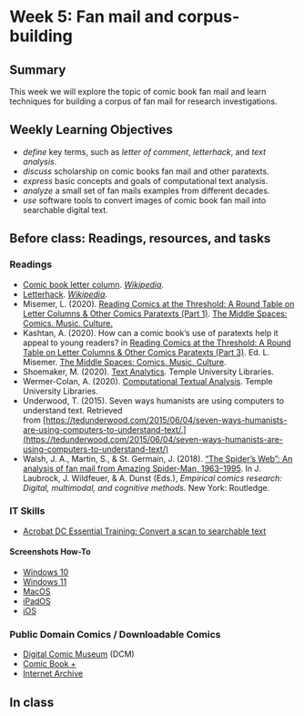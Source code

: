 # Week 5: Fan mail and corpus-building

## Summary
This week we will explore the topic of comic book fan mail and learn techniques for building a corpus of fan mail for research investigations.  

## Weekly Learning Objectives
- *define* key terms, such as *letter of comment*, *letterhack*, and *text analysis*.
- *discuss* scholarship on comic books fan mail and other paratexts.
- *express* basic concepts and goals of computational text analysis.
- *analyze* a small set of fan mails examples from different decades.
- *use* software tools to convert images of comic book fan mail into searchable digital text. 

## Before class: Readings, resources, and tasks
### Readings
*   [Comic book letter column](https://en.wikipedia.org/wiki/Comic_book_letter_column). _[Wikipedia](http://wikipedia.org/)_.
*   [Letterhack](https://en.wikipedia.org/wiki/Letterhack). _[Wikipedia](http://wikipedia.org/)_.
*   Misemer, L. (2020). [Reading Comics at the Threshold: A Round Table on Letter Columns & Other Comics Paratexts (Part 1)](https://themiddlespaces.com/2020/09/15/reading-comics-at-the-threshold-part-1/). [The Middle Spaces: Comics. Music. Culture.](https://themiddlespaces.com/)
*   Kashtan, A. (2020). How can a comic book’s use of paratexts help it appeal to young readers? in [Reading Comics at the Threshold: A Round Table on Letter Columns & Other Comics Paratexts (Part 3)](https://themiddlespaces.com/2020/09/29/reading-comics-at-the-threshold-part-3/). Ed. L. Misemer. [The Middle Spaces: Comics. Music. Culture](https://themiddlespaces.com/).
*   Shoemaker, M. (2020). [Text Analytics](https://guides.temple.edu/c.php?g=78518&p=505212). Temple University Libraries.
*   Wermer-Colan, A. (2020). [Computational Textual Analysis](https://guides.temple.edu/corpusanalysis). Temple University Libraries.
*   Underwood, T. (2015). Seven ways humanists are using computers to understand text. Retrieved from [https://tedunderwood.com/2015/06/04/seven-ways-humanists-are-using-computers-to-understand-text/.](https://tedunderwood.com/2015/06/04/seven-ways-humanists-are-using-computers-to-understand-text/)
*   Walsh, J. A., Martin, S., & St. Germain, J. (2018). [“The Spider’s Web”: An analysis of fan mail from Amazing Spider-Man, 1963–1995](https://iu.instructure.com/files/149239423/download?download_frd=1). In J. Laubrock, J. Wildfeuer, & A. Dunst (Eds.), _Empirical comics research: Digital, multimodal, and cognitive methods_. New York: Routledge.

### IT Skills

- [Acrobat DC Essential Training: Convert a scan to searchable text](https://www.linkedin.com/learning/acrobat-dc-essential-training-2021/convert-a-scan-to-searchable-text)

#### Screenshots How-To

* [Windows 10](https://www.pcmag.com/how-to/how-to-take-screenshots-in-windows-10)
* [Windows 11](https://techcommunity.microsoft.com/t5/windows-11/how-to-take-a-screenshot-in-windows-11-4-ways/m-p/2849736>)
* [MacOS](https://support.apple.com/en-us/HT201361)
* [iPadOS](https://support.apple.com/en-us/HT210781)
* [iOS](https://support.apple.com/en-us/HT200289)

### Public Domain Comics / Downloadable Comics

*   [Digital Comic Museum](http://digitalcomicmuseum.com/) (DCM)
*   [Comic Book +](https://comicbookplus.com/)
*   [Internet Archive](http://archive.org/)


## In class